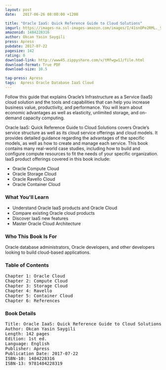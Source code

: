 ```yaml
---
layout: post
date:   2017-06-26 08:00:00 +1200

title: "Oracle IaaS: Quick Reference Guide to Cloud Solutions"
imgurl: https://images-na.ssl-images-amazon.com/images/I/41snOPe2RML._SL200_.jpg
amazonid: 1484228316
author: Okcan Yasin Saygili
press: Apress
pubdate: 2017-07-22
pagesize: 142
rating: 0
download-link: http://www45.zippyshare.com/v/tMfwgw1J/file.html
download-format: True PDF
download-size: 10.5

tag-press: Apress
tags:  Apress Oracle Database IaaS Cloud
---
```


Follow this guide that explains Oracle’s Infrastructure as a Service (IaaS) cloud solution and the tools and capabilities that can help you increase business value, productivity, and performance. You will learn about economic advantages as well as elasticity, unlimited storage, and on-demand capacity computing.

Oracle IaaS: Quick Reference Guide to Cloud Solutions covers Oracle’s service structure as well as its cloud service offerings and cloud models.  It provides detailed guidance regarding the advantages of the specific models, as well as how to create and manage each service. This book contains many real-world case studies, including how to build and configure compute resources to fit the needs of your specific organization. IaaS product offerings covered in this book include:

- Oracle Compute Cloud
- Oracle Storage Cloud
- Oracle Ravello Cloud
- Oracle Container Cloud

### What You'll Learn

- Understand Oracle IaaS products and Oracle Cloud
- Compare existing Oracle cloud products
- Discover IaaS new features
- Master Oracle Cloud Architecture

### Who This Book Is For
Oracle database administrators, Oracle developers, and other developers looking to build cloud-based applications.

### Table of Contents
<pre>
Chapter 1: Oracle Cloud
Chapter 2: Compute Cloud
Chapter 3: Storage Cloud
Chapter 4: Ravello
Chapter 5: Container Cloud
Chapter 6: References
</pre>

### Book Details
<pre>
Title: Oracle IaaS: Quick Reference Guide to Cloud Solutions
Author: Okcan Yasin Saygili
Length: 142 pages
Edition: 1st ed.
Language: English
Publisher: Apress
Publication Date: 2017-07-22
ISBN-10: 1484228316
ISBN-13: 9781484228319
</pre>

